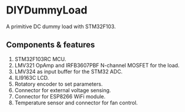 # DIYDummyLoad
A primitive DC dummy load with STM32F103.

## Components & features
1. STM32F103RC MCU.
2. LMV321 OpAmp and IRFB3607PBF N-channel MOSFET for the load.
3. LMV324 as input buffer for the STM32 ADC.
4. ILI9163C LCD.
5. Rotatory encoder to set parameters.
6. Connector for external voltage sensing.
7. Connector for ESP8266 WiFi module.
8. Temperature sensor and connector for fan control.
